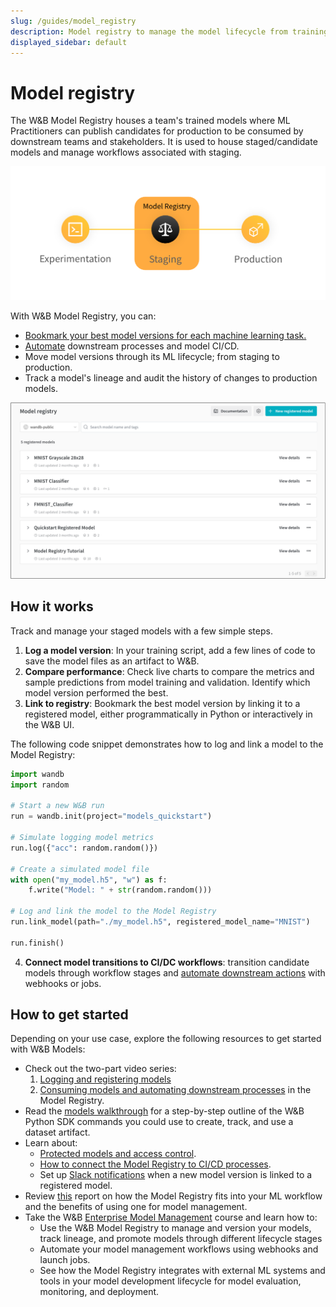 ```yaml
---
slug: /guides/model_registry
description: Model registry to manage the model lifecycle from training to production
displayed_sidebar: default
---
```


# Model registry
The W&B Model Registry houses a team's trained models where ML Practitioners can publish candidates for production to be consumed by downstream teams and stakeholders. It is used to house staged/candidate models and manage workflows associated with staging.

![](/images/models/model_reg_landing_page.png)

With W&B Model Registry, you can:

* [Bookmark your best model versions for each machine learning task.](./link-model-version.md)
* [Automate](model-registry-automations.md) downstream processes and model CI/CD.
* Move model versions through its ML lifecycle; from staging to production.
* Track a model's lineage and audit the history of changes to production models.

![](/images/models/models_landing_page.png)

## How it works
Track and manage your staged models with a few simple steps.

1. **Log a model version**: In your training script, add a few lines of code to save the model files as an artifact to W&B. 
2. **Compare performance**: Check live charts to compare the metrics and sample predictions from model training and validation. Identify which model version performed the best.
3. **Link to registry**: Bookmark the best model version by linking it to a registered model, either programmatically in Python or interactively in the W&B UI.

The following code snippet demonstrates how to log and link a model to the Model Registry:

```python showLineNumbers
import wandb
import random

# Start a new W&B run
run = wandb.init(project="models_quickstart")

# Simulate logging model metrics
run.log({"acc": random.random()})

# Create a simulated model file
with open("my_model.h5", "w") as f:
    f.write("Model: " + str(random.random()))

# Log and link the model to the Model Registry
run.link_model(path="./my_model.h5", registered_model_name="MNIST")

run.finish()
```

4. **Connect model transitions to CI/DC workflows**: transition candidate models through workflow stages and [automate downstream actions](model-registry-automations.md) with webhooks or jobs.


## How to get started
Depending on your use case, explore the following resources to get started with W&B Models:

* Check out the two-part video series:
  1. [Logging and registering models](https://www.youtube.com/watch?si=MV7nc6v-pYwDyS-3&v=ZYipBwBeSKE&feature=youtu.be)
  2. [Consuming models and automating downstream processes](https://www.youtube.com/watch?v=8PFCrDSeHzw) in the Model Registry.
* Read the [models walkthrough](./walkthrough.md) for a step-by-step outline of the W&B Python SDK commands you could use to create, track, and use a dataset artifact.
* Learn about:
   * [Protected models and access control](./access_controls.md).
   * [How to connect the Model Registry to CI/CD processes](model-registry-automations.md).
   * Set up [Slack notifications](./notifications.md) when a new model version is linked to a registered model.
* Review [this](https://wandb.ai/wandb_fc/model-registry-reports/reports/What-is-an-ML-Model-Registry---Vmlldzo1MTE5MjYx) report on how the Model Registry fits into your ML workflow and the benefits of using one for model management. 
* Take the W&B [Enterprise Model Management](https://www.wandb.courses/courses/enterprise-model-management) course and learn how to:
  * Use the W&B Model Registry to manage and version your models, track lineage, and promote models through different lifecycle stages
  * Automate your model management workflows using webhooks and launch jobs.
  * See how the Model Registry integrates with external ML systems and tools in your model development lifecycle for model evaluation, monitoring, and deployment.
